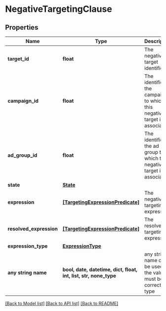 # NegativeTargetingClause


## Properties
Name | Type | Description | Notes
------------ | ------------- | ------------- | -------------
**target_id** | **float** | The negative target identifier. | [optional] 
**campaign_id** | **float** | The identifier of the campaign to which this negative target is associated. | [optional] 
**ad_group_id** | **float** | The identifier of the ad group to which this negative target is associated. | [optional] 
**state** | [**State**](State.md) |  | [optional] 
**expression** | [**[TargetingExpressionPredicate]**](TargetingExpressionPredicate.md) | The negative targeting expression. | [optional] 
**resolved_expression** | [**[TargetingExpressionPredicate]**](TargetingExpressionPredicate.md) | The resolved targeting expression. | [optional] 
**expression_type** | [**ExpressionType**](ExpressionType.md) |  | [optional] 
**any string name** | **bool, date, datetime, dict, float, int, list, str, none_type** | any string name can be used but the value must be the correct type | [optional]

[[Back to Model list]](../README.md#documentation-for-models) [[Back to API list]](../README.md#documentation-for-api-endpoints) [[Back to README]](../README.md)


